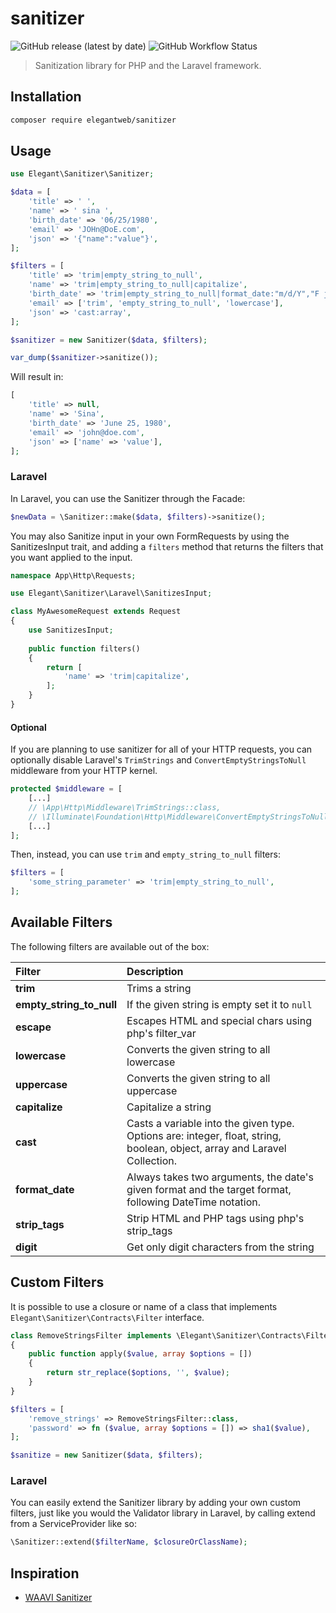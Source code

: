 # sanitizer

![GitHub release (latest by date)](https://img.shields.io/github/v/release/elegantweb/sanitizer?style=flat-square)
![GitHub Workflow Status](https://img.shields.io/github/actions/workflow/status/elegantweb/sanitizer/test.yml?style=flat-square)

> Sanitization library for PHP and the Laravel framework.

## Installation

``` bash
composer require elegantweb/sanitizer
```

## Usage

``` php
use Elegant\Sanitizer\Sanitizer;

$data = [
    'title' => ' ',
    'name' => ' sina ',
    'birth_date' => '06/25/1980',
    'email' => 'JOHn@DoE.com',
    'json' => '{"name":"value"}',
];

$filters = [
    'title' => 'trim|empty_string_to_null',
    'name' => 'trim|empty_string_to_null|capitalize',
    'birth_date' => 'trim|empty_string_to_null|format_date:"m/d/Y","F j, Y"',
    'email' => ['trim', 'empty_string_to_null', 'lowercase'],
    'json' => 'cast:array',
];

$sanitizer = new Sanitizer($data, $filters);

var_dump($sanitizer->sanitize());
```

Will result in:

``` php
[
    'title' => null,
    'name' => 'Sina',
    'birth_date' => 'June 25, 1980',
    'email' => 'john@doe.com',
    'json' => ['name' => 'value'],
];
```

### Laravel

In Laravel, you can use the Sanitizer through the Facade:

``` php
$newData = \Sanitizer::make($data, $filters)->sanitize();
```

You may also Sanitize input in your own FormRequests by using the SanitizesInput trait, and adding a `filters` method that returns the filters that you want applied to the input.

``` php
namespace App\Http\Requests;

use Elegant\Sanitizer\Laravel\SanitizesInput;

class MyAwesomeRequest extends Request
{
    use SanitizesInput;
    
    public function filters()
    {
        return [
            'name' => 'trim|capitalize',
        ];
    }
}
```

#### Optional

If you are planning to use sanitizer for all of your HTTP requests, you can optionally disable
Laravel's `TrimStrings` and `ConvertEmptyStringsToNull` middleware from your HTTP kernel.

```php
protected $middleware = [
    [...]
    // \App\Http\Middleware\TrimStrings::class,
    // \Illuminate\Foundation\Http\Middleware\ConvertEmptyStringsToNull::class,
    [...]
];
```

Then, instead, you can use `trim` and `empty_string_to_null` filters:

```php
$filters = [
    'some_string_parameter' => 'trim|empty_string_to_null',
];
```

## Available Filters

The following filters are available out of the box:

 Filter                   | Description
:-------------------------|:-------------------------
 **trim**                 | Trims a string
 **empty_string_to_null** | If the given string is empty set it to `null`
 **escape**               | Escapes HTML and special chars using php's filter_var
 **lowercase**            | Converts the given string to all lowercase
 **uppercase**            | Converts the given string to all uppercase
 **capitalize**           | Capitalize a string
 **cast**                 | Casts a variable into the given type. Options are: integer, float, string, boolean, object, array and Laravel Collection.
 **format_date**          | Always takes two arguments, the date's given format and the target format, following DateTime notation.
 **strip_tags**           | Strip HTML and PHP tags using php's strip_tags
 **digit**                | Get only digit characters from the string

## Custom Filters

It is possible to use a closure or name of a class that implements `Elegant\Sanitizer\Contracts\Filter` interface.

``` php
class RemoveStringsFilter implements \Elegant\Sanitizer\Contracts\Filter
{
    public function apply($value, array $options = [])
    {
        return str_replace($options, '', $value);
    }
}

$filters = [
    'remove_strings' => RemoveStringsFilter::class,
    'password' => fn ($value, array $options = []) => sha1($value),
];

$sanitize = new Sanitizer($data, $filters);
```

### Laravel

You can easily extend the Sanitizer library by adding your own custom filters, just like you would the Validator library in Laravel, by calling extend from a ServiceProvider like so:

``` php
\Sanitizer::extend($filterName, $closureOrClassName);
```

## Inspiration

- [WAAVI Sanitizer](https://github.com/Waavi/Sanitizer)
